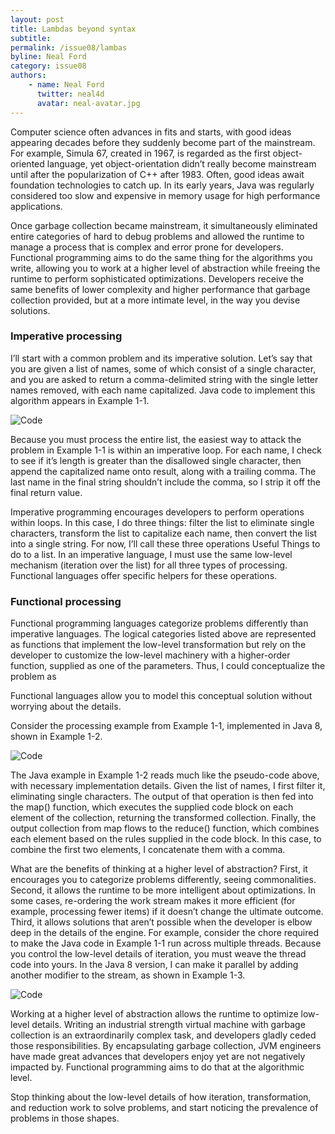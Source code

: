 ```yaml
---
layout: post
title: Lambdas beyond syntax
subtitle: 
permalink: /issue08/lambas
byline: Neal Ford
category: issue08
authors:
    - name: Neal Ford
      twitter: neal4d
      avatar: neal-avatar.jpg
---
```

Computer science often advances in fits and starts, with good ideas appearing decades before they suddenly become part of the mainstream. For example, Simula 67, created in 1967, is regarded as the first object-oriented language, yet object-orientation didn’t really become mainstream until after the popularization of C++ after 1983. Often, good ideas await foundation technologies to catch up. In its early years, Java was regularly considered too slow and expensive in memory usage for high performance applications.

Once garbage collection became mainstream, it simultaneously eliminated entire categories of hard to debug problems and allowed the runtime to manage a process that is complex and error prone for developers. Functional programming aims to do the same thing for the algorithms you write, allowing you to work at a higher level of abstraction while freeing the runtime to perform sophisticated optimizations. Developers receive the same benefits of lower complexity and higher performance that garbage collection provided, but at a more intimate level, in the way you devise solutions.

### Imperative processing

I’ll start with a common problem and its imperative solution. Let’s say that you are given a list of names, some of which consist of a single character, and you are asked to return a comma-delimited string with the single letter names removed, with each name capitalized. Java code to implement this algorithm appears in Example 1-1.

![Code](/p2/images/lambdas/neal-code1.jpg)

Because you must process the entire list, the easiest way to attack the problem in Example 1-1 is within an imperative loop. For each name, I check to see if it’s length is greater than the disallowed single character, then append the capitalized name onto result, along with a trailing comma. The last name in the final string shouldn’t include the comma, so I strip it off the final return value.

Imperative programming encourages developers to perform operations within loops. In this case, I do three things: filter the list to eliminate single characters, transform the list to capitalize each name, then convert the list into a single string. For now, I’ll call these three operations Useful Things to do to a list. In an imperative language, I must use the same low-level mechanism (iteration over the list) for all three types of processing. Functional languages offer specific helpers for these operations.

### Functional processing

Functional programming languages categorize problems differently than imperative languages. The logical categories listed above are represented as functions that implement the low-level transformation but rely on the developer to customize the low-level machinery with a higher-order function, supplied as one of the parameters. Thus, I could conceptualize the problem as

<script src="https://gist.github.com/caek/8811960.js"></script>


Functional languages allow you to model this conceptual solution without worrying about the details.

Consider the processing example from Example 1-1, implemented in Java 8, shown in Example 1-2.

![Code](/p2/images/lambdas/neal-code2.jpg)

The Java example in Example 1-2 reads much like the pseudo-code above, with necessary implementation details. Given the list of names, I first filter it, eliminating single characters. The output of that operation is then fed into the map() function, which executes the supplied code block on each element of the collection, returning the transformed collection. Finally, the output collection from map flows to the reduce() function, which combines each element based on the rules supplied in the code block. In this case, to combine the first two elements, I concatenate them with a comma. 

What are the benefits of thinking at a higher level of abstraction? First, it encourages you to categorize problems differently, seeing commonalities. Second, it allows the runtime to be more intelligent about optimizations. In some cases, re-ordering the work stream makes it more efficient (for example, processing fewer items) if it doesn’t change the ultimate outcome. Third, it allows solutions that aren’t possible when the developer is elbow deep in the details of the engine. For example, consider the chore required to make the Java code in Example 1-1 run across multiple threads. Because you control the low-level details of iteration, you must weave the thread code into yours. In the Java 8 version, I can make it parallel by adding another modifier to the stream, as shown in Example 1-3.

![Code](/p2/images/lambdas/neal-code3.jpg)

Working at a higher level of abstraction allows the runtime to optimize low-level details. Writing an industrial strength virtual machine with garbage collection is an extraordinarily complex task, and developers gladly ceded those responsibilities. By encapsulating garbage collection, JVM engineers have made great advances that developers enjoy yet are not negatively impacted by. Functional programming aims to do that at the algorithmic level.

Stop thinking about the low-level details of how iteration, transformation, and reduction work to solve problems, and start noticing the prevalence of problems in those shapes.
